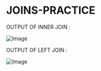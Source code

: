 # JOINS-PRACTICE

OUTPUT OF INNER JOIN :

![Image](https://github.com/user-attachments/assets/2856eb3c-390e-4e42-99a8-54cf9917d70f)

OUTPUT OF LEFT JOIN :

![Image](https://github.com/user-attachments/assets/61a5f71b-782f-495e-975c-7159aafeac2c)
